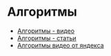 # Алгоритмы
- [Алгоритмы - видео](https://vk.com/wall-16108331_178137?access_key=841abafb6518c29309)
- [Алгоритмы - статьи](https://habr.com/ru/users/Dmitry_Velichko/publications/articles/)
- [Алгоритмы видео от яндекса](https://vk.com/wall-16108331_177902?access_key=10b2793b8d75df3d7f)
